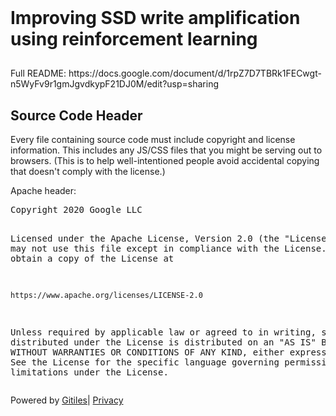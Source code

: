 <!DOCTYPE html><html lang="en"><head><meta charset="utf-8"><link rel="stylesheet" type="text/css" href="/+static/base.FgwOs7Bvh5E6-lzR-xJuUQ.cache.css"/><link rel="stylesheet" type="text/css" href="/+static/doc.aizEIcp0qpW8JIXIrCB9UQ.cache.css"/><link rel="stylesheet" type="text/css" href="/+static/prettify/prettify.AOMOBqJIPcDq491E2ExAAw.cache.css"/><!-- default customHeadTagPart --></head><body class="Site"><header class="Site-header "><div class="Header"><div class="Header-title"></div></div></header><div class="Site-content Site-Content--markdown"><div class="Container"><div class="doc"><p></p><p></p><h1><a class="h" name="project-name" href="#Project-Name"><span></span></a><a class="h" name="project-name" href="#project-name"><span></span></a>Improving SSD write amplification using reinforcement learning</h1><h2><a class="h" name="How-to-run-the-Simulator" href="#How-to-run-the-Simulator"><span></span></a><a class="h" name="how-to-run-the-simulator" href="#how-to-run-the-simulator"><span></span></a></h2> Full README: https://docs.google.com/document/d/1rpZ7D7TBRk1FECwgt-n5WyFv9r1gmJgvdkypF21DJ0M/edit?usp=sharing <h2><a class="h" name="Source-Code-Header" href="#Source-Code-Header"><span></span></a><a class="h" name="source-code-header" href="#source-code-header"><span></span></a>Source Code Header</h2><p>Every file containing source code must include copyright and license information. This includes any JS/CSS files that you might be serving out to browsers. (This is to help well-intentioned people avoid accidental copying that doesn&#39;t comply with the license.)</p><p>Apache header:</p><pre class="code">Copyright 2020 Google LLC

Licensed under the Apache License, Version 2.0 (the &quot;License&quot;);
you may not use this file except in compliance with the License.
You may obtain a copy of the License at

    https://www.apache.org/licenses/LICENSE-2.0

Unless required by applicable law or agreed to in writing, software
distributed under the License is distributed on an &quot;AS IS&quot; BASIS,
WITHOUT WARRANTIES OR CONDITIONS OF ANY KIND, either express or implied.
See the License for the specific language governing permissions and
limitations under the License.
</pre></div></div></div><!-- default customFooter --><footer class="Site-footer"><div class="Footer"><span class="Footer-poweredBy">Powered by <a href="https://gerrit.googlesource.com/gitiles/">Gitiles</a>| <a href="https://policies.google.com/privacy">Privacy</a></span><div class="Footer-links"></div></div></footer></body></html>
